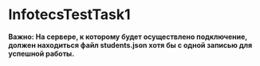 # InfotecsTestTask1

<b> Важно: <b> На сервере, к которому будет осуществлено подключение, должен находиться файл <b>students.json<b> хотя бы с одной записью для успешной работы. 
